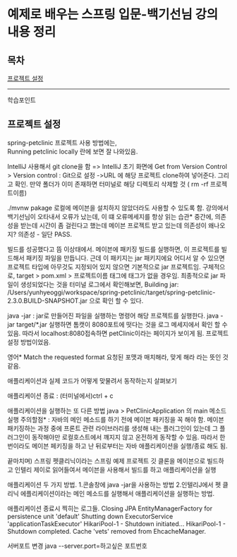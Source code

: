**예제로 배우는 스프링 입문-백기선님 강의 내용 정리**
====================================

목차
---
[프로젝트 설정](#프로젝트-설정)    

***


학습포인트

## 프로젝트 설정    
spring-petclinic 프로젝트 사용 방법에는,  
Running petclinic locally 란에 보면 잘 나와있음.

 IntelliJ 사용해서 git clone을 함 => IntelliJ 초기 화면에    Get from Version Control > Version control : Git으로 설정 ->URL 에 해당 프로젝트 clone하여 넣어준다. 그리고 확인. 만약 폴더가 이미 존재하면 터미널로 해당 디렉토리 삭제할 것 ( rm -rf 프로젝트이름)

 ./mvnw pakage
로컬에 메이븐을 설치하지 않았더라도 사용할 수 있도록 함.
강의에서 백기선님이 오타내서 오류가 났는데, 이 떄 오류메세지를 항상 읽는 습관*
중간에,
의존성을 받는데 시간이 좀 걸린다고 했는데 메이븐 프로젝트 받고 있는데 의존성이 왜나오지?
의존성 - 
일단 PASS.

빌드를 성공했다고 뜸 이상태에서.
메이븐에 패키징 빌드를 실행하면, 이 프로젝트를 빌드해서 패키징 파일을 만듭니다.
근데 이 패키지는 jar 패키지에요 어디서 알 수 있으면 프로젝트 타입에 아무것도 지정되어 있지 않으면 기본적으로 jar 프로젝트임.  구체적으로,
target > pom.xml > 프로젝트이름 태그에 <packaging> 태그가 없을 경우임.
최종적으로 jar 파일이 생성되었다는 것을 터미널 로그에서 확인해보면,
 Building jar: /Users/yunhyeoggi/workspace/spring-petclinic/target/spring-petclinic-2.3.0.BUILD-SNAPSHOT.jar
으로 확인 할 수 있다.

java -jar : jar로 만들어진 파일을 실행하는 명령어
해당 프로젝트를 실행한다.
java -jar target/*.jar
실행하면 톰캣이 8080포트에 떳다는 것을 로그 메세지에서 확인 할 수 있음.
따라서 localhost:8080접속하면 petClinic이라는 페이지가 보이게 됨.
프로젝트 설정 방법이었음.

영어*
Match the requested format  요청된 포맷과 매치해라, 맞게 해라 라는 뜻인 것 같음.

애플리케이션과 실제 코드가 어떻게 맞물려서 동작하는지 살펴보기

애플리케이션 종료 : (터미널에서)ctrl + c

애플리케이션을 실행하는 또 다른 방법
java  > PetClinicApplication 의 main 메소드 실행
주의할점*
: 자바의 메인 메소드를 하기 전에 메이븐 패키징을 꼭 해야 함.
 메이븐 패키징하는 과정 중에 프론트 관련 라이브러리를 생성해 내는 플러그인이 있는데 그 플러그인이 동작해야만 로컬호스트에서 꺠지지 않고 온전하게 동작할 수 있음.
따라서 한 번이라도 메이븐 페키징을 하고 난 뒤로부터는 자바 애플리케이션을 실행/종료 해도 됨.

끝마치며)
스프링 펫클리닉이라는 스프링 예제 프로젝트 깃 클론을 메이븐으로 빌드하고 인텔리 제이로 읽어들여서 메이븐을 사용해서 빌드를 하고 애플리케이션을 실행

애플리케이션 두 가지 방법.
1.콘솔창에 java -jar을 사용하는 방법
2.인텔리J에서 펫 클리닉 에플리케이션이라는 메인 메소드를 실행해서 애플리케이션을 실행하는 방법.

애플리케이션 종료시 찍히는 로그들.
Closing JPA EntityManagerFactory for persistence unit 'default'
 Shutting down ExecutorService 'applicationTaskExecutor'
HikariPool-1 - Shutdown initiated...
 HikariPool-1 - Shutdown completed.
 Cache 'vets' removed from EhcacheManager.

서버포트 변경
java --server.port=하고싶은 포트번호


